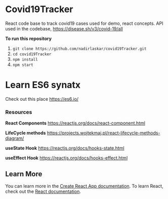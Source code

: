 # Covid19Tracker

React code base to track covid19 cases used for demo, react concepts.
API used in the codebase, https://disease.sh/v3/covid-19/all

**To run this repository**
1. `git clone https://github.com/nadirlaskar/covid19Tracker.git`
2. `cd covid19Tracker`
3. `npm install`
4. `npm start`

# Learn ES6 synatx 

Check out this place https://es6.io/


### Resources

__React Components__
https://reactjs.org/docs/react-component.html

__LifeCycle methods__
https://projects.wojtekmaj.pl/react-lifecycle-methods-diagram/

__useState Hook__
https://reactjs.org/docs/hooks-state.html

__useEffect Hook__
https://reactjs.org/docs/hooks-effect.html


## Learn More

You can learn more in the [Create React App documentation](https://facebook.github.io/create-react-app/docs/getting-started).
To learn React, check out the [React documentation](https://reactjs.org/).
